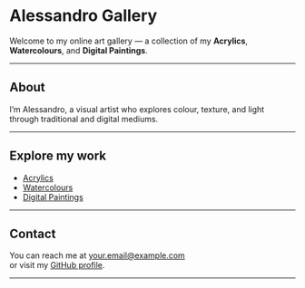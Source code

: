 # Alessandro Gallery

Welcome to my online art gallery — a collection of my **Acrylics**, **Watercolours**, and **Digital Paintings**.

---

## About

I’m Alessandro, a visual artist who explores colour, texture, and light through traditional and digital mediums.

---

## Explore my work

- [Acrylics](acrylics.md)
- [Watercolours](watercolours.md)
- [Digital Paintings](digital.md)

---

## Contact

You can reach me at [your.email@example.com](mailto:your.email@example.com)  
or visit my [GitHub profile](https://github.com/YourUsername).

---
